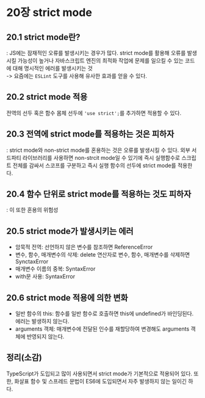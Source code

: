 # 20장 strict mode

## 20.1 strict mode란?
: JS에는 잠재적인 오류를 발생시키는 경우가 많다. strict mode를 활용해 오류를 발생시킬 가능성이 높거나 자바스크립트 엔진의 최적화 작업에 문제를 일으킬 수 있는 코드에 대해 명시적인 에러를 발생시키는 것 <br/>
-> 요즘에는 `ESLint` 도구를 사용해 유사한 효과를 얻을 수 있다. 

## 20.2 strict mode 적용
전역의 선두 혹은 함수 몸체 선두에 `'use strict';`를 추가하면 적용할 수 있다.

## 20.3 전역에 strict mode를 적용하는 것은 피하자
: strict mode와 non-strict mode를 혼용하는 것은 오류를 발생시킬 수 있다. 외부 서드파티 라이브러리를 사용하면 non-strcit mode일 수 있기에 즉시 실행함수로 스크립트 전체를 감싸서 스코프를 구분하고 즉시 실행 함수의 선두에 strict mode를 적용한다.

## 20.4 함수 단위로 strict mode를 적용하는 것도 피하자
: 이 또한 혼용의 위험성

## 20.5 strict mode가 발생시키는 에러
- 암묵적 전역: 선언하지 않은 변수를 참조하면 ReferenceError
- 변수, 함수, 매개변수의 삭제: delete 연산자로 변수, 함수, 매개변수를 삭제하면 SynctaxError
- 매개변수 이름의 중복: SyntaxError
- with문 사용: SyntaxError

## 20.6 strict mode 적용에 의한 변화
- 일반 함수의 this: 함수를 일반 함수로 호출하면 this에 undefined가 바인딩된다. 에러는 발생하지 않는다.
- arguments 객체: 매개변수에 전달된 인수를 재할당하여 변경해도 arguments 객체에 반영되지 않는다.

## 정리(소감)
TypeScript가 도입되고 많이 사용되면서 strict mode가 기본적으로 적용되어 있다. 또한, 화살표 함수 및 스프레드 문법이 ES6에 도입되면서 자주 발생하지 않는 일이긴 하다. 